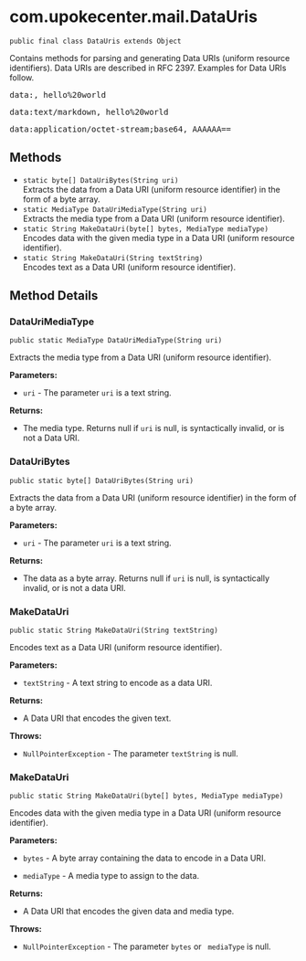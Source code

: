# com.upokecenter.mail.DataUris

    public final class DataUris extends Object

Contains methods for parsing and generating Data URIs (uniform resource
 identifiers). Data URIs are described in RFC 2397. Examples for Data
 URIs follow. <pre>data:, hello%20world </pre>
 <pre>data:text/markdown, hello%20world </pre>
 <pre>data:application/octet-stream;base64, AAAAAA== </pre>

## Methods

* `static byte[] DataUriBytes​(String uri)`<br>
 Extracts the data from a Data URI (uniform resource identifier) in the form
 of a byte array.
* `static MediaType DataUriMediaType​(String uri)`<br>
 Extracts the media type from a Data URI (uniform resource identifier).
* `static String MakeDataUri​(byte[] bytes,
           MediaType mediaType)`<br>
 Encodes data with the given media type in a Data URI (uniform resource
 identifier).
* `static String MakeDataUri​(String textString)`<br>
 Encodes text as a Data URI (uniform resource identifier).

## Method Details

### DataUriMediaType
    public static MediaType DataUriMediaType​(String uri)
Extracts the media type from a Data URI (uniform resource identifier).

**Parameters:**

* <code>uri</code> - The parameter <code>uri</code> is a text string.

**Returns:**

* The media type. Returns null if <code>uri</code> is null, is
 syntactically invalid, or is not a Data URI.

### DataUriBytes
    public static byte[] DataUriBytes​(String uri)
Extracts the data from a Data URI (uniform resource identifier) in the form
 of a byte array.

**Parameters:**

* <code>uri</code> - The parameter <code>uri</code> is a text string.

**Returns:**

* The data as a byte array. Returns null if <code>uri</code> is null, is
 syntactically invalid, or is not a data URI.

### MakeDataUri
    public static String MakeDataUri​(String textString)
Encodes text as a Data URI (uniform resource identifier).

**Parameters:**

* <code>textString</code> - A text string to encode as a data URI.

**Returns:**

* A Data URI that encodes the given text.

**Throws:**

* <code>NullPointerException</code> - The parameter <code>textString</code> is
 null.

### MakeDataUri
    public static String MakeDataUri​(byte[] bytes, MediaType mediaType)
Encodes data with the given media type in a Data URI (uniform resource
 identifier).

**Parameters:**

* <code>bytes</code> - A byte array containing the data to encode in a Data URI.

* <code>mediaType</code> - A media type to assign to the data.

**Returns:**

* A Data URI that encodes the given data and media type.

**Throws:**

* <code>NullPointerException</code> - The parameter <code>bytes</code> or <code>
 mediaType</code> is null.
